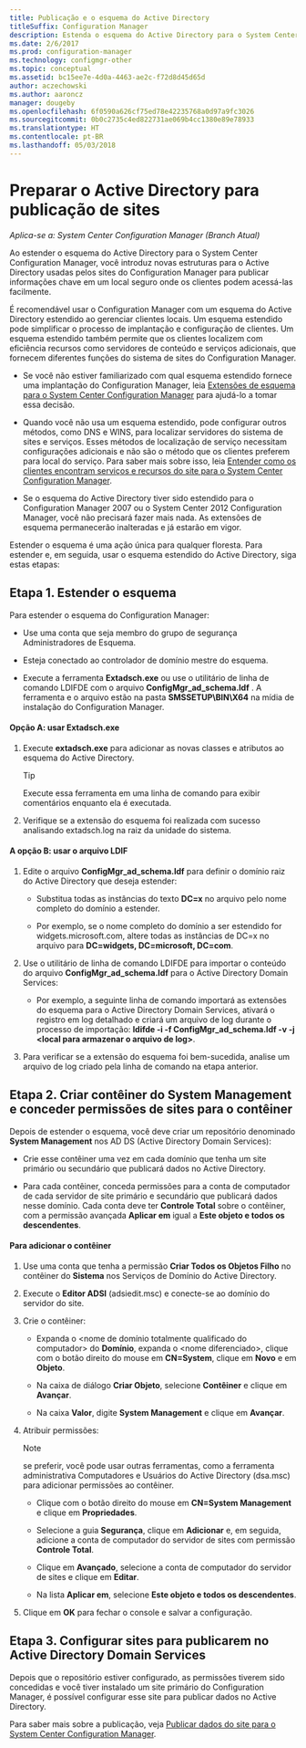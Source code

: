 ```yaml
---
title: Publicação e o esquema do Active Directory
titleSuffix: Configuration Manager
description: Estenda o esquema do Active Directory para o System Center Configuration Manager para simplificar o processo de implantar e configurar clientes.
ms.date: 2/6/2017
ms.prod: configuration-manager
ms.technology: configmgr-other
ms.topic: conceptual
ms.assetid: bc15ee7e-4d0a-4463-ae2c-f72d8d45d65d
author: aczechowski
ms.author: aaroncz
manager: dougeby
ms.openlocfilehash: 6f0590a626cf75ed78e42235768a0d97a9fc3026
ms.sourcegitcommit: 0b0c2735c4ed822731ae069b4cc1380e89e78933
ms.translationtype: HT
ms.contentlocale: pt-BR
ms.lasthandoff: 05/03/2018
---
```

# <a name="prepare-active-directory-for-site-publishing"></a>Preparar o Active Directory para publicação de sites

*Aplica-se a: System Center Configuration Manager (Branch Atual)*

Ao estender o esquema do Active Directory para o System Center Configuration Manager, você introduz novas estruturas para o Active Directory usadas pelos sites do Configuration Manager para publicar informações chave em um local seguro onde os clientes podem acessá-las facilmente.  

É recomendável usar o Configuration Manager com um esquema do Active Directory estendido ao gerenciar clientes locais. Um esquema estendido pode simplificar o processo de implantação e configuração de clientes. Um esquema estendido também permite que os clientes localizem com eficiência recursos como servidores de conteúdo e serviços adicionais, que fornecem diferentes funções do sistema de sites do Configuration Manager.  

-   Se você não estiver familiarizado com qual esquema estendido fornece uma implantação do Configuration Manager, leia [Extensões de esquema para o System Center Configuration Manager](../../../core/plan-design/network/schema-extensions.md) para ajudá-lo a tomar essa decisão.  

-   Quando você não usa um esquema estendido, pode configurar outros métodos, como DNS e WINS, para localizar servidores do sistema de sites e serviços. Esses métodos de localização de serviço necessitam configurações adicionais e não são o método que os clientes preferem para local do serviço. Para saber mais sobre isso, leia [Entender como os clientes encontram serviços e recursos do site para o System Center Configuration Manager](../../../core/plan-design/hierarchy/understand-how-clients-find-site-resources-and-services.md).  

-   Se o esquema do Active Directory tiver sido estendido para o Configuration Manager 2007 ou o System Center 2012 Configuration Manager, você não precisará fazer mais nada. As extensões de esquema permanecerão inalteradas e já estarão em vigor.  

Estender o esquema é uma ação única para qualquer floresta. Para estender e, em seguida, usar o esquema estendido do Active Directory, siga estas etapas:  

## <a name="step-1-extend-the-schema"></a>Etapa 1. Estender o esquema  
Para estender o esquema do Configuration Manager:  

-   Use uma conta que seja membro do grupo de segurança Administradores de Esquema.  

-   Esteja conectado ao controlador de domínio mestre do esquema.  

-   Execute a ferramenta **Extadsch.exe** ou use o utilitário de linha de comando LDIFDE com o arquivo **ConfigMgr_ad_schema.ldf** . A ferramenta e o arquivo estão na pasta **SMSSETUP\BIN\X64** na mídia de instalação do Configuration Manager.  

#### <a name="option-a-use-extadschexe"></a>Opção A: usar Extadsch.exe  

1.  Execute **extadsch.exe** para adicionar as novas classes e atributos ao esquema do Active Directory.  

    > [!TIP]  
    >  Execute essa ferramenta em uma linha de comando para exibir comentários enquanto ela é executada.  

2.  Verifique se a extensão do esquema foi realizada com sucesso analisando extadsch.log na raiz da unidade do sistema.  

#### <a name="option-b-use-the-ldif-file"></a>A opção B: usar o arquivo LDIF  

1.  Edite o arquivo **ConfigMgr_ad_schema.ldf** para definir o domínio raiz do Active Directory que deseja estender:  

    -   Substitua todas as instâncias do texto **DC=x** no arquivo pelo nome completo do domínio a estender.  

    -   Por exemplo, se o nome completo do domínio a ser estendido for widgets.microsoft.com, altere todas as instâncias de DC=x no arquivo para **DC=widgets, DC=microsoft, DC=com**.  

2.  Use o utilitário de linha de comando LDIFDE para importar o conteúdo do arquivo **ConfigMgr_ad_schema.ldf** para o Active Directory Domain Services:  

    -   Por exemplo, a seguinte linha de comando importará as extensões do esquema para o Active Directory Domain Services, ativará o registro em log detalhado e criará um arquivo de log durante o processo de importação: **ldifde -i -f ConfigMgr_ad_schema.ldf -v -j &lt;local para armazenar o arquivo de log\>**.  

3.  Para verificar se a extensão do esquema foi bem-sucedida, analise um arquivo de log criado pela linha de comando na etapa anterior.  

## <a name="step-2--create-the-system-management-container-and-grant-sites-permissions-to-the-container"></a>Etapa 2.  Criar contêiner do System Management e conceder permissões de sites para o contêiner  
 Depois de estender o esquema, você deve criar um repositório denominado **System Management** nos AD DS (Active Directory Domain Services):  

-   Crie esse contêiner uma vez em cada domínio que tenha um site primário ou secundário que publicará dados no Active Directory.  

-   Para cada contêiner, conceda permissões para a conta de computador de cada servidor de site primário e secundário que publicará dados nesse domínio. Cada conta deve ter **Controle Total** sobre o contêiner, com a permissão avançada **Aplicar em** igual a **Este objeto e todos os descendentes**.  

#### <a name="to-add-the-container"></a>Para adicionar o contêiner  

1.  Use uma conta que tenha a permissão **Criar Todos os Objetos Filho** no contêiner do **Sistema** nos Serviços de Domínio do Active Directory.  

2.  Execute o **Editor ADSI** (adsiedit.msc) e conecte-se ao domínio do servidor do site.  

3.  Crie o contêiner:  

    -   Expanda o &lt;nome de domínio totalmente qualificado do computador\> do **Domínio**, expanda o &lt;nome diferenciado\>, clique com o botão direito do mouse em **CN=System**, clique em **Novo** e em **Objeto**.  

    -   Na caixa de diálogo **Criar Objeto**, selecione **Contêiner** e clique em **Avançar**.  

    -   Na caixa **Valor**, digite **System Management** e clique em **Avançar**.  

4.  Atribuir permissões:  

    > [!NOTE]  
    >  se preferir, você pode usar outras ferramentas, como a ferramenta administrativa Computadores e Usuários do Active Directory (dsa.msc) para adicionar permissões ao contêiner.  

    -   Clique com o botão direito do mouse em **CN=System Management** e clique em **Propriedades**.  

    -   Selecione a guia **Segurança**, clique em **Adicionar** e, em seguida, adicione a conta de computador do servidor de sites com permissão **Controle Total**.  

    -   Clique em **Avançado**, selecione a conta de computador do servidor de sites e clique em **Editar**.  

    -   Na lista **Aplicar em**, selecione **Este objeto e todos os descendentes**.  

5.  Clique em **OK** para fechar o console e salvar a configuração.  

## <a name="step-3-set-up-sites-to-publish-to-active-directory-domain-services"></a>Etapa 3. Configurar sites para publicarem no Active Directory Domain Services  
 Depois que o repositório estiver configurado, as permissões tiverem sido concedidas e você tiver instalado um site primário do Configuration Manager, é possível configurar esse site para publicar dados no Active Directory.  

 Para saber mais sobre a publicação, veja [Publicar dados do site para o System Center Configuration Manager](../../../core/servers/deploy/configure/publish-site-data.md).  
